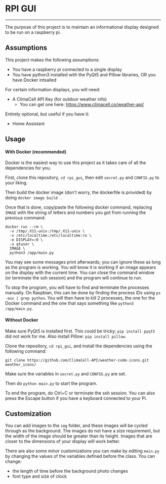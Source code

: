 # RPI GUI
---
The purpose of this project is to maintain an informational display designed to be run on a raspberry pi.


## Assumptions

This project makes the following assumptions:

* You have a raspberry pi connected to a single display
* You have python3 installed with the PyQt5 and Pillow libraries, OR you have Docker intsalled

For certain information displays, you will need:

* A ClimaCell API Key (for outdoor weather info)
  * You can get one here: https://www.climacell.co/weather-api/

Entirely optional, but useful if you have it:

* Home Assistant

## Usage

#### With Docker (recommended)

Docker is the easiest way to use this project as it takes care of all the dependencies for you.

First, clone this repository, `cd rpi_gui`, then edit `secret.py` and `CONFIG.py` to your liking.

Then build the docker image (don't worry, the dockerfile is provided) by doing `docker image build .`

Once that is done, copy/paste the following docker command, replacing `IMAGE` with the string of letters and numbers you got from running the previous command:
```
docker run --rm \
  -v /tmp/.X11-unix:/tmp/.X11-unix \
  -v /etc/localtime:/etc/localtime:ro \
  -e DISPLAY=:0 \
  -u qtuser \
  IMAGE \
  python3 /app/main.py
```

You may see some messages print afterwards; you can ignore these as long as the program is working. You will know it is working if an image appears on the display with the current time. You can close the command window (or terminate the ssh session) and the program will continue to run. 

To stop the program, you will have to find and terminate the processes manually. On Raspbian, this can be done by finding the process IDs using `ps -aux | grep python`. You will then have to kill 2 processes, the one for the Docker command and the one that says something like `python3 /app/main.py`.

#### Without Docker

Make sure PyQt5 is installed first. This could be tricky; `pip install pyqt5` did not work for me. Also install Pillow: `pip install pillow`.

Clone the repository, `cd rpi_gui`, and install the dependencies using the following command:

`git clone https://github.com/ClimaCell-API/weather-code-icons.git weather_icons/`

Make sure the variables in `secret.py` and `CONFIG.py` are set.
 
Then do `python main.py` to start the program.

To end the program, do Ctrl+C or terminate the ssh session. You can also press the Escape button if you have a keyboard connected to your Pi.

## Customization

You can add images to the `img` folder, and these images will be cycled through as the background. The images do not have a size requirement, but the width of the image should be greater than its height. Images that are closer to the dimensions of your display will work better.

There are also some minor customizations you can make by editing `main.py` by changing the values of the variables defined before the class. You can change:

* the length of time before the background photo changes
* font type and size of clock